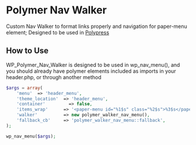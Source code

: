 # Polymer Nav Walker
Custom Nav Walker to format links properly and navigation for paper-menu element; Designed to be used in [Polypress](https://github.com/ntan97/Polypress)

## How to Use
WP_Polymer_Nav_Walker is designed to be used in wp_nav_menu(), and you should already have polymer elements included as imports in your header.php, or through another method

```PHP
$args = array(
    'menu'  => 'header_menu',
    'theme_location'  => 'header_menu',
    'container'         => false,
    'items_wrap'      => '<paper-menu id="%1$s" class="%2$s">%3$s</paper-menu>',
    'walker'          => new polymer_walker_nav_menu(),
    'fallback_cb'     => 'polymer_walker_nav_menu::fallback',
);

wp_nav_menu($args);
```
